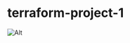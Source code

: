 ﻿# terraform-project-1
 
 ![Alt](https://repobeats.axiom.co/api/embed/96c04b1bf34aba548941a0231c87cdf2b4d2cbae.svg "Repobeats analytics image")
